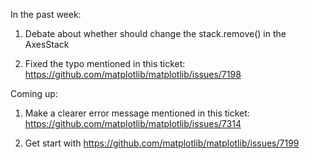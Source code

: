 In the past week:

1. Debate about whether should change the stack.remove() in the AxesStack

2. Fixed the typo mentioned in this ticket: https://github.com/matplotlib/matplotlib/issues/7198

Coming up:

1. Make a clearer error message mentioned in this ticket: https://github.com/matplotlib/matplotlib/issues/7314

2. Get start with https://github.com/matplotlib/matplotlib/issues/7199
